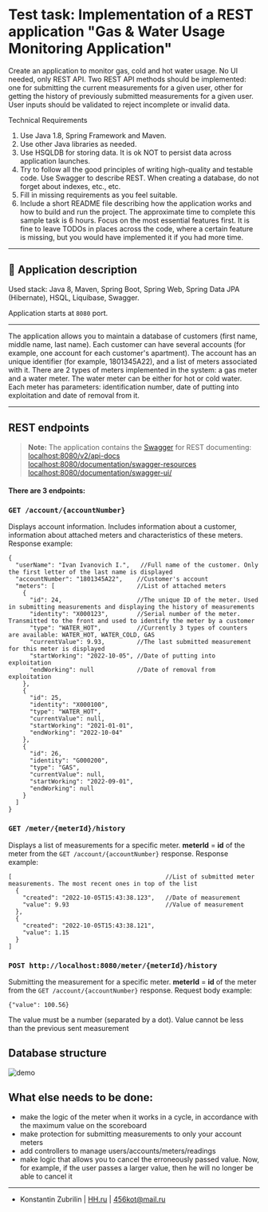 # Test task: Implementation of a REST application "Gas & Water Usage Monitoring Application"

Create an application to monitor gas, cold and hot water usage. No UI needed, only REST API. Two REST API methods should be implemented: one for submitting the current measurements for a given user, other for getting the history of previously submitted measurements for a given user. User inputs should be validated to reject incomplete or invalid data.

Technical Requirements
1.	Use Java 1.8, Spring Framework and Maven.
2.	Use other Java libraries as needed.
3.	Use HSQLDB for storing data. It is ok NOT to persist data across application launches.
4.	Try to follow all the good principles of writing high-quality and testable code. Use Swagger to describe REST. When creating a database, do not forget about indexes, etc., etc.
5.	Fill in missing requirements as you feel suitable.
6.	Include a short README file describing how the application works and how to build and run the project.
      The approximate time to complete this sample task is 6 hours. Focus on the most essential features first. It is fine to leave TODOs in places across the code, where a certain feature is missing, but you would have implemented it if you had more time.

---

##  📣 Application description

Used stack: Java 8, Maven, Spring Boot, Spring Web, Spring Data JPA (Hibernate), HSQL, Liquibase, Swagger.

Application starts at ```8080``` port.

---

The application allows you to maintain a database of customers (first name, middle name, last name).
Each customer can have several accounts (for example, one account for each customer's apartment).
The account has an unique identifier (for example, 1801345A22), and a list of meters associated with it.
There are 2 types of meters implemented in the system: a gas meter and a water meter. The water meter can be either for hot or cold water.
Each meter has parameters: identification number, date of putting into exploitation and date of removal from it.


---


## REST endpoints

> **Note:** The application contains the <a href="https://swagger.io/">Swagger</a> for REST documenting:<br>
> <a href="http://localhost:8080/v2/api-docs">localhost:8080/v2/api-docs</a><br>
> <a href="http://localhost:8080/documentation/swagger-resources">localhost:8080/documentation/swagger-resources</a><br>
> <a href="http://localhost:8080/documentation/swagger-ui/">localhost:8080/documentation/swagger-ui/</a>
>
#### There are 3 endpoints:


### ```GET /account/{accountNumber}```
Displays account information. Includes information about a customer, information about attached meters and characteristics of these meters.
Response example:
```
{
  "userName": "Ivan Ivanovich I.",   //Full name of the customer. Only the first letter of the last name is displayed
  "accountNumber": "1801345A22",    //Customer's account
  "meters": [                       //List of attached meters
    {
      "id": 24,                     //The unique ID of the meter. Used in submitting measurements and displaying the history of measurements
      "identity": "X000123",        //Serial number of the meter. Transmitted to the front and used to identify the meter by a customer
      "type": "WATER_HOT",          //Currently 3 types of counters are available: WATER_HOT, WATER_COLD, GAS
      "currentValue": 9.93,         //The last submitted measurement for this meter is displayed
      "startWorking": "2022-10-05", //Date of putting into exploitation
      "endWorking": null            //Date of removal from exploitation
    },
    {
      "id": 25,
      "identity": "X000100",
      "type": "WATER_HOT",
      "currentValue": null,
      "startWorking": "2021-01-01",
      "endWorking": "2022-10-04"
    },
    {
      "id": 26,
      "identity": "G000200",
      "type": "GAS",
      "currentValue": null,
      "startWorking": "2022-09-01",
      "endWorking": null
    }
  ]
}
```

### ```GET /meter/{meterId}/history```
Displays a list of measurements for a specific meter. <b>meterId</b> = <b>id</b> of the meter from the ```GET /account/{accountNumber}``` response.
Response example:
```
[                                           //List of submitted meter measurements. The most recent ones in top of the list
  {
    "created": "2022-10-05T15:43:38.123",   //Date of measurement
    "value": 9.93                           //Value of measurement
  },
  {
    "created": "2022-10-05T15:43:38.121",
    "value": 1.15
  }
]
```

### ```POST http://localhost:8080/meter/{meterId}/history``` 
Submitting the measurement for a specific meter. <b>meterId</b> = <b>id</b> of the meter from the ```GET /account/{accountNumber}``` response.
Request body example:

```{"value": 100.56}```

The value must be a number (separated by a dot). Value cannot be less than the previous sent measurement



## Database structure

![demo](sch.jpg)


## What else needs to be done:

* make the logic of the meter when it works in a cycle, in accordance with the maximum value on the scoreboard
* make protection for submitting measurements to only your account meters
* add controllers to manage users/accounts/meters/readings
* make logic that allows you to cancel the erroneously passed value. Now, for example, if the user passes a larger value, then he will no longer be able to cancel it
---



* Konstantin Zubrilin | [HH.ru](https://khabarovsk.hh.ru/resume/435d1f0fff09745a940039ed1f58434b424b39) |  456kot@mail.ru
